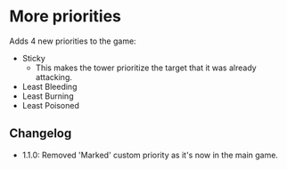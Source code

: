 # More priorities

Adds 4 new priorities to the game:

* Sticky
     * This makes the tower prioritize the target that it was already attacking.
* Least Bleeding
* Least Burning
* Least Poisoned 

## Changelog

* 1.1.0: Removed 'Marked' custom priority as it's now in the main game.